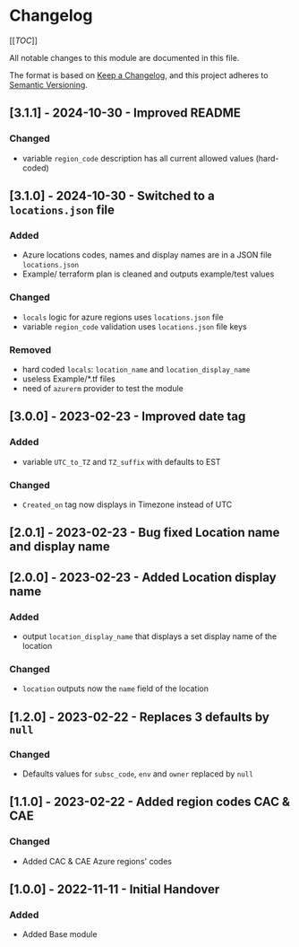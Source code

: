 # Changelog
<!-- markdownlint-disable MD024 -->

[[_TOC_]]

All notable changes to this module are documented in this file.

The format is based on [Keep a Changelog](https://keepachangelog.com/en/1.0.0/),
and this project adheres to [Semantic Versioning](https://semver.org/spec/v2.0.0.html).

<!-- ## [Unreleased]
### Added
### Changed
### Removed -->

## [3.1.1] - 2024-10-30 - Improved README

### Changed

- variable `region_code` description has all current allowed values (hard-coded)

## [3.1.0] - 2024-10-30 - Switched to a `locations.json` file

### Added

- Azure locations codes, names and display names are in a JSON file `locations.json`
- Example/ terraform plan is cleaned and outputs example/test values

### Changed

- `locals` logic for azure regions uses `locations.json` file
- variable `region_code` validation uses `locations.json` file keys

### Removed

- hard coded `locals`: `location_name` and `location_display_name`
- useless Example/*.tf files
- need of `azurerm` provider to test the module

## [3.0.0] - 2023-02-23 - Improved date tag

### Added

- variable `UTC_to_TZ` and `TZ_suffix` with defaults to EST

### Changed

- `Created_on` tag now displays in Timezone instead of UTC

## [2.0.1] - 2023-02-23 - Bug fixed Location name and display name

## [2.0.0] - 2023-02-23 - Added Location display name

### Added

- output `location_display_name` that displays a set display name of the location

### Changed

- `location` outputs now the `name` field of the location

## [1.2.0] - 2023-02-22 - Replaces 3 defaults by `null`

### Changed

- Defaults values for `subsc_code`, `env` and `owner` replaced by `null`

## [1.1.0] - 2023-02-22 - Added region codes CAC & CAE

### Changed

- Added CAC & CAE Azure regions' codes

## [1.0.0] - 2022-11-11 - Initial Handover

### Added

- Added Base module
